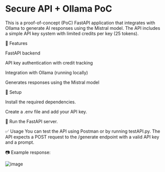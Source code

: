 # Secure API + Ollama PoC
This is a proof-of-concept (PoC) FastAPI application that integrates with Ollama to generate AI responses using the Mistral model. The API includes a simple API key system with limited credits per key (25 tokens).

📌 Features

FastAPI backend

API key authentication with credit tracking

Integration with Ollama (running locally)

Generates responses using the Mistral model

📌 Setup

Install the required dependencies.

Create a .env file and add your API key.

📌 Run the FastAPI server.


✅ Usage
You can test the API using Postman or by running testAPI.py. The API expects a POST request to the /generate endpoint with a valid API key and a prompt.

📷 Example response:

![image](https://github.com/user-attachments/assets/2826db69-683b-4056-97fa-6ed6f4a939c6)
